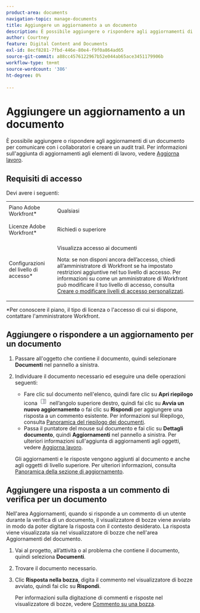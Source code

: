 ```yaml
---
product-area: documents
navigation-topic: manage-documents
title: Aggiungere un aggiornamento a un documento
description: È possibile aggiungere o rispondere agli aggiornamenti di un documento per comunicare con i collaboratori e creare un audit trail. Per informazioni sull'aggiunta di aggiornamenti agli elementi di lavoro, vedere Aggiornare il lavoro.
author: Courtney
feature: Digital Content and Documents
exl-id: 8ecf8281-7fbd-446e-80e4-f9f0a864ad65
source-git-commit: a88cc4576122967b52e044ab65ace3451179906b
workflow-type: tm+mt
source-wordcount: '386'
ht-degree: 0%

---
```


# Aggiungere un aggiornamento a un documento

È possibile aggiungere o rispondere agli aggiornamenti di un documento per comunicare con i collaboratori e creare un audit trail. Per informazioni sull&#39;aggiunta di aggiornamenti agli elementi di lavoro, vedere [Aggiorna lavoro](../../workfront-basics/updating-work-items-and-viewing-updates/update-work.md).

## Requisiti di accesso

Devi avere i seguenti:

<table style="table-layout:auto"> 
 <col> 
 <col> 
 <tbody> 
  <tr> 
   <td role="rowheader">Piano Adobe Workfront*</td> 
   <td> <p> Qualsiasi</p> </td> 
  </tr> 
  <tr> 
   <td role="rowheader">Licenze Adobe Workfront*</td> 
   <td> <p>Richiedi o superiore</p> </td> 
  </tr> 
  <tr> 
   <td role="rowheader">Configurazioni del livello di accesso*</td> 
   <td> <p>Visualizza accesso ai documenti</p> <p>Nota: se non disponi ancora dell’accesso, chiedi all’amministratore di Workfront se ha impostato restrizioni aggiuntive nel tuo livello di accesso. Per informazioni su come un amministratore di Workfront può modificare il tuo livello di accesso, consulta <a href="../../administration-and-setup/add-users/configure-and-grant-access/create-modify-access-levels.md" class="MCXref xref">Creare o modificare livelli di accesso personalizzati</a>.</p> </td> 
  </tr> 
 </tbody> 
</table>

&#42;Per conoscere il piano, il tipo di licenza o l&#39;accesso di cui si dispone, contattare l&#39;amministratore Workfront.

## Aggiungere o rispondere a un aggiornamento per un documento

1. Passare all&#39;oggetto che contiene il documento, quindi selezionare **Documenti** nel pannello a sinistra.
1. Individuare il documento necessario ed eseguire una delle operazioni seguenti:

   * Fare clic sul documento nell&#39;elenco, quindi fare clic su **Apri riepilogo** icona ![](assets/qs-summary-in-new-toolbar-small.png) nell’angolo superiore destro, quindi fai clic su **Avvia un nuovo aggiornamento** o fai clic su **Rispondi** per aggiungere una risposta a un commento esistente. Per informazioni sul Riepilogo, consulta [Panoramica del riepilogo dei documenti](../../documents/managing-documents/summary-for-documents.md).
   * Passa il puntatore del mouse sul documento e fai clic su **Dettagli documento**, quindi **Aggiornamenti** nel pannello a sinistra.
Per ulteriori informazioni sull&#39;aggiunta di aggiornamenti agli oggetti, vedere [Aggiorna lavoro](../../workfront-basics/updating-work-items-and-viewing-updates/update-work.md).

   Gli aggiornamenti e le risposte vengono aggiunti al documento e anche agli oggetti di livello superiore. Per ulteriori informazioni, consulta [Panoramica della sezione di aggiornamento](../../workfront-basics/updating-work-items-and-viewing-updates/updates-tab-overview.md).


## Aggiungere una risposta a un commento di verifica per un documento

Nell&#39;area Aggiornamenti, quando si risponde a un commento di un utente durante la verifica di un documento, il visualizzatore di bozze viene avviato in modo da poter digitare la risposta con il contesto desiderato. La risposta viene visualizzata sia nel visualizzatore di bozze che nell&#39;area Aggiornamenti del documento.

1. Vai al progetto, all’attività o al problema che contiene il documento, quindi seleziona **Documenti**.
1. Trovare il documento necessario.

1. Clic **Risposta nella bozza**, digita il commento nel visualizzatore di bozze avviato, quindi fai clic su **Rispondi**.

   Per informazioni sulla digitazione di commenti e risposte nel visualizzatore di bozze, vedere [Commento su una bozza](../../review-and-approve-work/proofing/reviewing-proofs-within-workfront/comment-on-a-proof/comment-on-proof-1.md).
